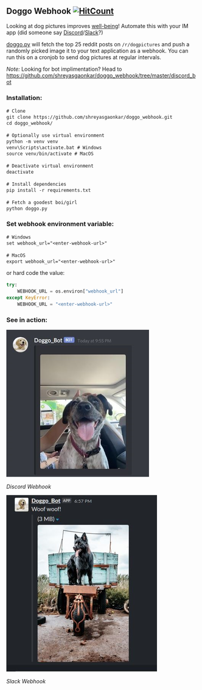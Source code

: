 ## Doggo Webhook [![HitCount](http://hits.dwyl.com/shreyasgaonkar/doggo_webhook.svg)](http://hits.dwyl.com/shreyasgaonkar/doggo_webhook)

Looking at dog pictures improves [well-being](https://www.psychologytoday.com/ie/blog/your-online-secrets/202004/looking-pictures-dogs-improves-well-being)! Automate this with your IM app (did someone say [Discord](https://discord.com/)/[Slack](https://slack.com/)?)

[doggo.py](doggo.py) will fetch the top 25 reddit posts on ```/r/dogpictures``` and push a randomly picked image it to your text application as a webhook. You can run this on a cronjob to send dog pictures at regular intervals.

*Note:* Looking for bot implimentation? Head to https://github.com/shreyasgaonkar/doggo_webhook/tree/master/discord_bot

### Installation:
```Shell
# Clone
git clone https://github.com/shreyasgaonkar/doggo_webhook.git
cd doggo_webhook/

# Optionally use virtual environment
python -m venv venv
venv\Scripts\activate.bat # Windows
source venv/bin/activate # MacOS

# Deactivate virtual environment
deactivate

# Install dependencies
pip install -r requirements.txt

# Fetch a goodest boi/girl
python doggo.py
```


### Set webhook environment variable:
```Shell
# Windows
set webhook_url="<enter-webhook-url>"

# MacOS
export webhook_url="<enter-webhook-url>"
```

or hard code the value:

```Python
try:
    WEBHOOK_URL = os.environ["webhook_url"]
except KeyError:
    WEBHOOK_URL = "<enter-webhook-url>"
```

### See in action:
![Discord](img/discord.JPG)

*Discord Webhook*

![Slack](img/slack.JPG)

*Slack Webhook*
